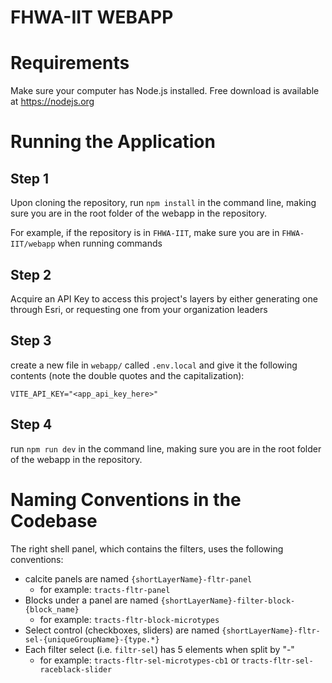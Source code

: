 # FHWA-IIT WEBAPP

# Requirements

Make sure your computer has Node.js installed. Free download is available at https://nodejs.org

# Running the Application

## Step 1

Upon cloning the repository, run `npm install` in the command line, making sure you are in the root folder of the webapp in the repository.

For example, if the repository is in `FHWA-IIT`, make sure you are in `FHWA-IIT/webapp` when running commands

## Step 2

Acquire an API Key to access this project's layers by either generating one through Esri, or 
requesting one from your organization leaders

## Step 3

create a new file in `webapp/` called `.env.local` and give it the following contents (note the double quotes and the capitalization):

```
VITE_API_KEY="<app_api_key_here>"
```

## Step 4

run `npm run dev` in the command line, making sure you are in the root folder of the webapp in the repository.

# Naming Conventions in the Codebase

The right shell panel, which contains the filters, uses the following conventions:
- calcite panels are named `{shortLayerName}-fltr-panel`
    - for example: `tracts-fltr-panel`
- Blocks under a panel are named `{shortLayerName}-filter-block-{block_name}` 
    - for example: `tracts-fltr-block-microtypes`
- Select control (checkboxes, sliders) are named `{shortLayerName}-fltr-sel-{uniqueGroupName}-{type.*}`
- Each filter select (i.e. `filtr-sel`) has 5 elements when split by "-"
    - for example: `tracts-fltr-sel-microtypes-cb1` or `tracts-fltr-sel-raceblack-slider`
